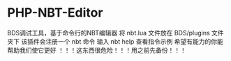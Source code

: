 # PHP-NBT-Editor
BDS调试工具，基于命令行的NBT编辑器 
将 nbt.lua 文件放在 BDS/plugins 文件夹下 
该插件会注册一个 nbt 命令 
输入 
   nbt help
查看指令示例 
希望有能力的你能帮助我们使它更好 
！！！这东西很危险！！！用之前先备份！！！ 
